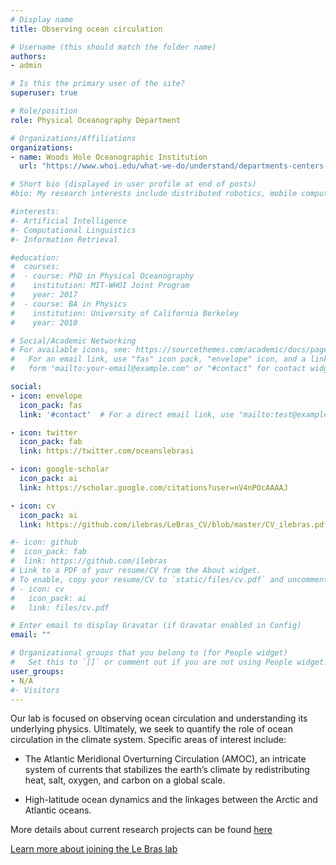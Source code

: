 ```yaml
---
# Display name
title: Observing ocean circulation

# Username (this should match the folder name)
authors:
- admin

# Is this the primary user of the site?
superuser: true

# Role/position
role: Physical Oceanography Department

# Organizations/Affiliations
organizations:
- name: Woods Hole Oceanographic Institution
  url: "https://www.whoi.edu/what-we-do/understand/departments-centers-labs/po/"

# Short bio (displayed in user profile at end of posts)
#bio: My research interests include distributed robotics, mobile computing and programmable matter.

#interests:
#- Artificial Intelligence
#- Computational Linguistics
#- Information Retrieval

#education:
#  courses:
#  - course: PhD in Physical Oceanography
#    institution: MIT-WHOI Joint Program
#    year: 2017
#  - course: BA in Physics
#    institution: University of California Berkeley
#    year: 2010

# Social/Academic Networking
# For available icons, see: https://sourcethemes.com/academic/docs/page-builder/#icons
#   For an email link, use "fas" icon pack, "envelope" icon, and a link in the
#   form "mailto:your-email@example.com" or "#contact" for contact widget.

social:
- icon: envelope
  icon_pack: fas
  link: '#contact'  # For a direct email link, use "mailto:test@example.org".

- icon: twitter
  icon_pack: fab
  link: https://twitter.com/oceanslebrasi

- icon: google-scholar
  icon_pack: ai
  link: https://scholar.google.com/citations?user=nV4nPOcAAAAJ

- icon: cv
  icon_pack: ai
  link: https://github.com/ilebras/LeBras_CV/blob/master/CV_ilebras.pdf

#- icon: github
#  icon_pack: fab
#  link: https://github.com/ilebras
# Link to a PDF of your resume/CV from the About widget.
# To enable, copy your resume/CV to `static/files/cv.pdf` and uncomment the lines below.
# - icon: cv
#   icon_pack: ai
#   link: files/cv.pdf

# Enter email to display Gravatar (if Gravatar enabled in Config)
email: ""

# Organizational groups that you belong to (for People widget)
#   Set this to `[]` or comment out if you are not using People widget.
user_groups:
- N/A
#- Visitors
---
```


Our lab is focused on observing ocean circulation and understanding its underlying physics. Ultimately, we seek to quantify the role of ocean circulation in the climate system. Specific areas of interest include:

- The Atlantic Meridional Overturning Circulation (AMOC), an intricate system of currents that stabilizes the earth’s climate by redistributing heat, salt, oxygen, and carbon on a global scale.

- High-latitude ocean dynamics and the linkages between the Arctic and Atlantic oceans.

More details about current research projects can be found [here](/#research)

[Learn more about joining the Le Bras lab](/join)
